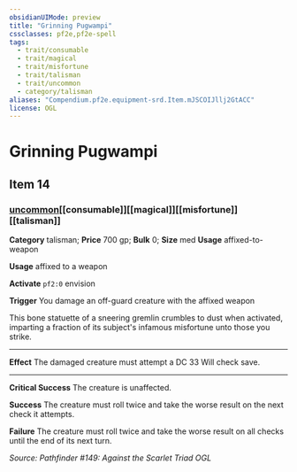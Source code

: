 ```yaml
---
obsidianUIMode: preview
title: "Grinning Pugwampi"
cssclasses: pf2e,pf2e-spell
tags:
  - trait/consumable
  - trait/magical
  - trait/misfortune
  - trait/talisman
  - trait/uncommon
  - category/talisman
aliases: "Compendium.pf2e.equipment-srd.Item.mJSCOIJllj2GtACC"
license: OGL
---
```

# Grinning Pugwampi
## Item 14
### [uncommon](uncommon.md "Uncommon Rarity Trait")[[consumable]][[magical]][[misfortune]][[talisman]]

**Category** talisman; 
**Price** 700 gp; 
**Bulk** 0; **Size** med
**Usage** affixed-to-weapon

**Usage** affixed to a weapon

**Activate** `pf2:0` envision

**Trigger** You damage an off-guard creature with the affixed weapon

This bone statuette of a sneering gremlin crumbles to dust when activated, imparting a fraction of its subject's infamous misfortune unto those you strike.

* * *

**Effect** The damaged creature must attempt a DC 33 Will check save.

* * *

**Critical Success** The creature is unaffected.

**Success** The creature must roll twice and take the worse result on the next check it attempts.

**Failure** The creature must roll twice and take the worse result on all checks until the end of its next turn.

*Source: Pathfinder #149: Against the Scarlet Triad*
*OGL*